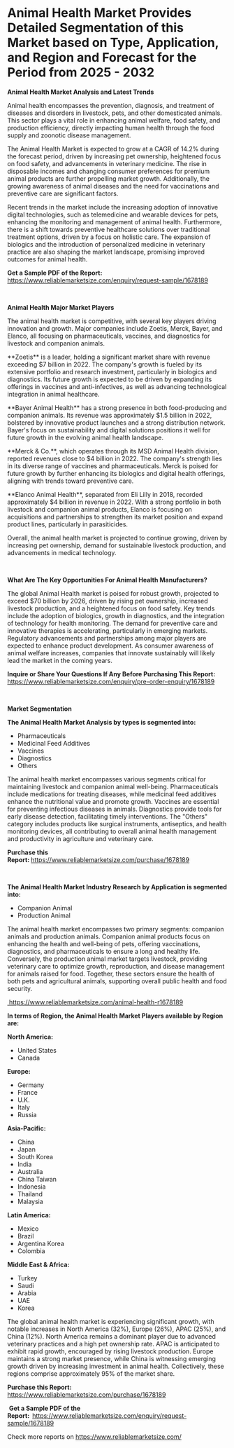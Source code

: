 <p><h1>Animal Health Market Provides Detailed Segmentation of this Market based on Type, Application, and Region and Forecast for the Period from 2025 - 2032</h1></p><p><strong>Animal Health Market Analysis and Latest Trends</strong></p>
<p><p>Animal health encompasses the prevention, diagnosis, and treatment of diseases and disorders in livestock, pets, and other domesticated animals. This sector plays a vital role in enhancing animal welfare, food safety, and production efficiency, directly impacting human health through the food supply and zoonotic disease management.</p><p>The Animal Health Market is expected to grow at a CAGR of 14.2% during the forecast period, driven by increasing pet ownership, heightened focus on food safety, and advancements in veterinary medicine. The rise in disposable incomes and changing consumer preferences for premium animal products are further propelling market growth. Additionally, the growing awareness of animal diseases and the need for vaccinations and preventive care are significant factors.</p><p>Recent trends in the market include the increasing adoption of innovative digital technologies, such as telemedicine and wearable devices for pets, enhancing the monitoring and management of animal health. Furthermore, there is a shift towards preventive healthcare solutions over traditional treatment options, driven by a focus on holistic care. The expansion of biologics and the introduction of personalized medicine in veterinary practice are also shaping the market landscape, promising improved outcomes for animal health.</p></p>
<p><strong>Get a Sample PDF of the Report:&nbsp;</strong> <a href="https://www.reliablemarketsize.com/enquiry/request-sample/1678189?utm_campaign=2459&utm_medium=2&utm_source=Github&utm_content=ia&utm_term=10032025&utm_id=animal-health">https://www.reliablemarketsize.com/enquiry/request-sample/1678189</a></p>
<p>&nbsp;</p>
<p><strong>Animal Health Major Market Players</strong></p>
<p><p>The animal health market is competitive, with several key players driving innovation and growth. Major companies include Zoetis, Merck, Bayer, and Elanco, all focusing on pharmaceuticals, vaccines, and diagnostics for livestock and companion animals.</p><p>**Zoetis** is a leader, holding a significant market share with revenue exceeding $7 billion in 2022. The company's growth is fueled by its extensive portfolio and research investment, particularly in biologics and diagnostics. Its future growth is expected to be driven by expanding its offerings in vaccines and anti-infectives, as well as advancing technological integration in animal healthcare.</p><p>**Bayer Animal Health** has a strong presence in both food-producing and companion animals. Its revenue was approximately $1.5 billion in 2022, bolstered by innovative product launches and a strong distribution network. Bayer's focus on sustainability and digital solutions positions it well for future growth in the evolving animal health landscape.</p><p>**Merck & Co.**, which operates through its MSD Animal Health division, reported revenues close to $4 billion in 2022. The company's strength lies in its diverse range of vaccines and pharmaceuticals. Merck is poised for future growth by further enhancing its biologics and digital health offerings, aligning with trends toward preventive care.</p><p>**Elanco Animal Health**, separated from Eli Lilly in 2018, recorded approximately $4 billion in revenue in 2022. With a strong portfolio in both livestock and companion animal products, Elanco is focusing on acquisitions and partnerships to strengthen its market position and expand product lines, particularly in parasiticides.</p><p>Overall, the animal health market is projected to continue growing, driven by increasing pet ownership, demand for sustainable livestock production, and advancements in medical technology.</p></p>
<p>&nbsp;</p>
<p><strong>What Are The Key Opportunities For Animal Health Manufacturers?</strong></p>
<p><p>The global Animal Health market is poised for robust growth, projected to exceed $70 billion by 2026, driven by rising pet ownership, increased livestock production, and a heightened focus on food safety. Key trends include the adoption of biologics, growth in diagnostics, and the integration of technology for health monitoring. The demand for preventive care and innovative therapies is accelerating, particularly in emerging markets. Regulatory advancements and partnerships among major players are expected to enhance product development. As consumer awareness of animal welfare increases, companies that innovate sustainably will likely lead the market in the coming years.</p></p>
<p><strong>Inquire or Share Your Questions If Any Before Purchasing This Report:</strong> <a href="https://www.reliablemarketsize.com/enquiry/pre-order-enquiry/1678189?utm_campaign=2459&utm_medium=2&utm_source=Github&utm_content=ia&utm_term=10032025&utm_id=animal-health">https://www.reliablemarketsize.com/enquiry/pre-order-enquiry/1678189</a></p>
<p>&nbsp;</p>
<p><strong>Market Segmentation</strong></p>
<p><strong>The Animal Health Market Analysis by types is segmented into:</strong></p>
<p><ul><li>Pharmaceuticals</li><li>Medicinal Feed Additives</li><li>Vaccines</li><li>Diagnostics</li><li>Others</li></ul></p>
<p><p>The animal health market encompasses various segments critical for maintaining livestock and companion animal well-being. Pharmaceuticals include medications for treating diseases, while medicinal feed additives enhance the nutritional value and promote growth. Vaccines are essential for preventing infectious diseases in animals. Diagnostics provide tools for early disease detection, facilitating timely interventions. The "Others" category includes products like surgical instruments, antiseptics, and health monitoring devices, all contributing to overall animal health management and productivity in agriculture and veterinary care.</p></p>
<p><strong>Purchase this Report:&nbsp;</strong><a href="https://www.reliablemarketsize.com/purchase/1678189?utm_campaign=2459&utm_medium=2&utm_source=Github&utm_content=ia&utm_term=10032025&utm_id=animal-health">https://www.reliablemarketsize.com/purchase/1678189</a></p>
<p>&nbsp;</p>
<p><strong>The Animal Health Market Industry Research by Application is segmented into:</strong></p>
<p><ul><li>Companion Animal</li><li>Production Animal</li></ul></p>
<p><p>The animal health market encompasses two primary segments: companion animals and production animals. Companion animal products focus on enhancing the health and well-being of pets, offering vaccinations, diagnostics, and pharmaceuticals to ensure a long and healthy life. Conversely, the production animal market targets livestock, providing veterinary care to optimize growth, reproduction, and disease management for animals raised for food. Together, these sectors ensure the health of both pets and agricultural animals, supporting overall public health and food security.</p></p>
<p><a href="https://www.reliablemarketsize.com/animal-health-r1678189?utm_campaign=2459&utm_medium=2&utm_source=Github&utm_content=ia&utm_term=10032025&utm_id=animal-health">&nbsp;https://www.reliablemarketsize.com/animal-health-r1678189</a></p>
<p><strong>In terms of Region, the Animal Health Market Players available by Region are:</strong></p>
<p>
    <p> <strong> North America: </strong>
        <ul>
            <li>United States</li>
            <li>Canada</li>
        </ul>
        </p> 
    <p> <strong> Europe: </strong>
        <ul>
            <li>Germany</li>
            <li>France</li>
            <li>U.K.</li>
            <li>Italy</li>
            <li>Russia</li>
        </ul>
        </p> 
    <p> <strong> Asia-Pacific: </strong>
        <ul>
            <li>China</li>
            <li>Japan</li>
            <li>South Korea</li>
            <li>India</li>
            <li>Australia</li>
            <li>China Taiwan</li>
            <li>Indonesia</li>
            <li>Thailand</li>
            <li>Malaysia</li>
        </ul>
        </p> 
    <p> <strong> Latin America: </strong>
        <ul>
            <li>Mexico</li>
            <li>Brazil</li>
            <li>Argentina Korea</li>
            <li>Colombia</li>
        </ul>
        </p> 
    <p> <strong> Middle East & Africa: </strong>
        <ul>
            <li>Turkey</li>
            <li>Saudi</li>
            <li>Arabia</li>
            <li>UAE</li>
            <li>Korea</li>
        </ul>
    </p>
    </p>
<p><p>The global animal health market is experiencing significant growth, with notable increases in North America (32%), Europe (26%), APAC (25%), and China (12%). North America remains a dominant player due to advanced veterinary practices and a high pet ownership rate. APAC is anticipated to exhibit rapid growth, encouraged by rising livestock production. Europe maintains a strong market presence, while China is witnessing emerging growth driven by increasing investment in animal health. Collectively, these regions comprise approximately 95% of the market share.</p></p>
<p><strong>Purchase this Report: </strong><a href="https://www.reliablemarketsize.com/purchase/1678189?utm_campaign=2459&utm_medium=2&utm_source=Github&utm_content=ia&utm_term=10032025&utm_id=animal-health">https://www.reliablemarketsize.com/purchase/1678189</a></p>
<p>&nbsp;<strong>Get a Sample PDF of the Report:&nbsp;&nbsp;</strong><a href="https://www.reliablemarketsize.com/enquiry/request-sample/1678189?utm_campaign=2459&utm_medium=2&utm_source=Github&utm_content=ia&utm_term=10032025&utm_id=animal-health">https://www.reliablemarketsize.com/enquiry/request-sample/1678189</a></p>
<p><strong></strong></p>
<p>Check more reports on <a href="https://www.reliablemarketsize.com/?utm_campaign=2459&utm_medium=2&utm_source=Github&utm_content=ia&utm_term=10032025&utm_id=animal-health">https://www.reliablemarketsize.com/</a></p>